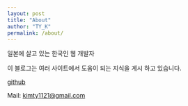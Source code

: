 ```yaml
---
layout: post
title: "About"
author: "TY_K"
permalink: /about/
---
```


일본에 살고 있는 한국인 웹 개발자  

이 블로그는 여러 사이트에서 도움이 되는 지식을 게시 하고 있습니다.

[github](https://github.com/fure0)  

Mail: kimty1121@gmail.com

